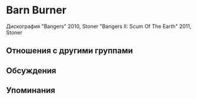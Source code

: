 # Barn Burner

Дискография
"Bangers" 2010, Stoner
"Bangers II: Scum Of The Earth" 2011, Stoner

## Отношения с другими группами


## Обсуждения


## Упоминания

